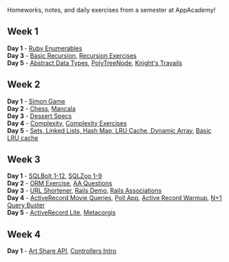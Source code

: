 Homeworks, notes, and daily exercises from a semester at AppAcademy!

## Week 1  
**Day 1** - [Ruby Enumerables](https://github.com/agarun/homeworks/blob/master/classwork/W1D1/enumerables.rb)  
**Day 3** - [Basic Recursion](https://github.com/agarun/homeworks/blob/master/homeworks/W1D3/recursion.rb), [Recursion Exercises](https://github.com/agarun/homeworks/blob/master/classwork/W1D3/recursion-exercises.rb)  
**Day 5** - [Abstract Data Types](https://github.com/agarun/homeworks/blob/master/homeworks/W1D5/abstract_data_types.rb), [PolyTreeNode](https://github.com/agarun/homeworks/blob/master/classwork/W1D5/polytreenode/lib/00_tree_node.rb), [Knight's Travails](https://github.com/agarun/homeworks/blob/master/classwork/W1D5/knights_travails/knightpathfinder.rb)  

## Week 2  
**Day 1** - [Simon Game](https://github.com/agarun/homeworks/blob/master/homeworks/W2D1/lib/simon_colorize.rb)  
**Day 2** - [Chess](https://github.com/agarun/homeworks/tree/master/classwork/W2D2/chess), [Mancala](https://github.com/agarun/homeworks/tree/master/homeworks/W2D2)  
**Day 3** - [Dessert Specs](https://github.com/agarun/homeworks/tree/master/homeworks/W2D3)  
**Day 4** - [Complexity](https://github.com/agarun/homeworks/tree/master/homeworks/W2D4), [Complexity Exercises](https://github.com/agarun/homeworks/tree/master/classwork/W2D4)  
**Day 5** - [Sets, Linked Lists, Hash Map, LRU Cache, Dynamic Array](https://github.com/agarun/homeworks/tree/master/classwork/W2D5/lib), [Basic LRU cache](https://github.com/agarun/homeworks/tree/master/homeworks/W2D5)   

## Week 3
**Day 1** - [SQLBolt 1-12](https://github.com/agarun/homeworks/tree/master/homeworks/W3D1), [SQLZoo 1-9](https://github.com/agarun/homeworks/tree/master/classwork/W3D1)  
**Day 2** - [ORM Exercise](https://github.com/agarun/homeworks/tree/master/homeworks/W3D2), [AA Questions](https://github.com/agarun/homeworks/tree/master/classwork/W3D2)   
**Day 3** - [URL Shortener](https://github.com/agarun/homeworks/tree/master/classwork/W3D3/URLShortener), [Rails Demo](https://github.com/agarun/homeworks/tree/master/homeworks/W3D3/neighborhood), [Rails Associations](https://github.com/agarun/homeworks/tree/master/classwork/W3D3/rails_associations_exercise)   
**Day 4** - [ActiveRecord Movie Queries](https://github.com/agarun/homeworks/tree/master/classwork/W3D4/movie_buff/skeleton), [Poll App](https://github.com/agarun/homeworks/tree/master/classwork/W3D4/polls_app), [Active Record Warmup](https://github.com/agarun/homeworks/tree/master/homeworks/W3D4/active_record_warmup), [N+1 Query Buster](https://github.com/agarun/homeworks/tree/master/homeworks/W3D4/n_%2B_1_buster)  
**Day 5** - [ActiveRecord Lite](https://github.com/agarun/quale), [Metacorgis](https://github.com/agarun/homeworks/tree/master/homeworks/W3D5)  

## Week 4

**Day 1** - [Art Share API](https://github.com/agarun/homeworks/tree/master/classwork/W4D1/art_share_api), [Controllers Intro](https://github.com/agarun/homeworks/tree/master/homeworks/W4D1/controllers)
